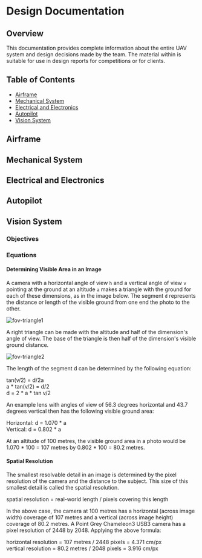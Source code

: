 # Design Documentation

## Overview

This documentation provides complete information about the entire UAV system and design decisions made by the team. The material within is suitable for use in design reports for competitions or for clients.

## Table of Contents

* [Airframe](design-documentation#airframe)
* [Mechanical System](design-documentation#mechanical-system)
* [Electrical and Electronics](design-documentation#electrical-and-electronics)
* [Autopilot](design-documentation#autopilot)
* [Vision System](design-documentation#vision-system)

## Airframe

## Mechanical System

## Electrical and Electronics

## Autopilot

## Vision System

### Objectives

### Equations

#### Determining Visible Area in an Image

A camera with a horizontal angle of view `h` and a vertical angle of view `v` pointing at the ground at an altitude `a` makes a triangle with the ground for each of these dimensions, as in the image below. The segment `d` represents the distance or length of the visible ground from one end the photo to the other.

![fov-triangle1](https://csil-git2.cs.surrey.sfu.ca/uploads/Guardian/system-docs/581f31e664/fov-triangle1.png)

A right triangle can be made with the altitude and half of the dimension's angle of view. The base of the triangle is then half of the dimension's visible ground distance.

![fov-triangle2](https://csil-git2.cs.surrey.sfu.ca/uploads/Guardian/system-docs/5af20cf3c3/fov-triangle2.png)

The length of the segment d can be determined by the following equation:

tan(v/2) = d/2a  
a * tan(v/2) = d/2  
d = 2 * a * tan v/2  

An example lens with angles of view of 56.3 degrees horizontal and 43.7 degrees vertical then has the following visible ground area:  
  
Horizontal: d = 1.070 * a  
Vertical: d = 0.802 * a

At an altitude of 100 metres, the visible ground area in a photo would be 1.070 * 100 = 107 metres by 0.802 * 100 = 80.2 metres.

#### Spatial Resolution

The smallest resolvable detail in an image is determined by the pixel resolution of the camera and the distance to the subject. This size of this smallest detail is called the spatial resolution.

spatial resolution = real-world length / pixels covering this length

In the above case, the camera at 100 metres has a horizontal (across image width) coverage of 107 metres and a vertical (across image height) coverage of 80.2 metres. A Point Grey Chameleon3 USB3 camera has a pixel resolution of 2448 by 2048. Applying the above formula:

horizontal resolution = 107 metres / 2448 pixels = 4.371 cm/px  
vertical resolution = 80.2 metres / 2048 pixels = 3.916 cm/px
